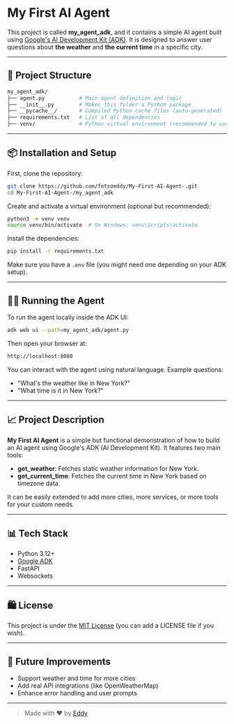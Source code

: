 # My First AI Agent

This project is called **my_agent_adk**, and it contains a simple AI agent built using [Google's AI Development Kit (ADK)](https://cloud.google.com/vertex-ai/docs/agents/overview). It is designed to answer user questions about **the weather** and **the current time** in a specific city.

---

## 📅 Project Structure

```bash
my_agent_adk/
├── agent.py           # Main agent definition and logic
├── __init__.py        # Makes this folder a Python package
├── __pycache__/       # Compiled Python cache files (auto-generated)
├── requirements.txt   # List of all dependencies
├── venv/              # Python virtual environment (recommended to use)
```

---

## 📦 Installation and Setup

First, clone the repository:

```bash
git clone https://github.com/fotsoeddy/My-First-AI-Agent-.git
cd My-First-AI-Agent-/my_agent_adk
```

Create and activate a virtual environment (optional but recommended):

```bash
python3 -m venv venv
source venv/bin/activate  # On Windows: venv\Scripts\activate
```

Install the dependencies:

```bash
pip install -r requirements.txt
```

Make sure you have a `.env` file (you might need one depending on your ADK setup).

---

## 🧑‍💻 Running the Agent

To run the agent locally inside the ADK UI:

```bash
adk web ui --path=my_agent_adk/agent.py
```

Then open your browser at:

```bash
http://localhost:8080
```

You can interact with the agent using natural language. Example questions:
- "What's the weather like in New York?"
- "What time is it in New York?"

---

## 📈 Project Description

**My First AI Agent** is a simple but functional demonstration of how to build an AI agent using Google's ADK (AI Development Kit). It features two main tools:
- **get_weather**: Fetches static weather information for New York.
- **get_current_time**: Fetches the current time in New York based on timezone data.

It can be easily extended to add more cities, more services, or more tools for your custom needs.

---

## 📊 Tech Stack
- Python 3.12+
- [Google ADK](https://pypi.org/project/google-adk/)
- FastAPI
- Websockets

---

## 🛍️ License

This project is under the [MIT License](LICENSE) (you can add a LICENSE file if you wish).

---

## 🚀 Future Improvements
- Support weather and time for more cities
- Add real API integrations (like OpenWeatherMap)
- Enhance error handling and user prompts

---

> Made with ❤️ by [Eddy](https://github.com/fotsoeddy)

